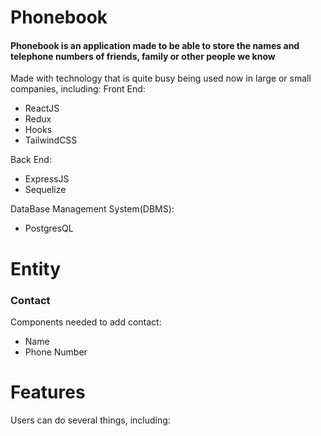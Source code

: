# Phonebook

<h4>Phonebook is an application made to be able to store the names and telephone numbers of friends, family or other people we know</h4>

Made with technology that is quite busy being used now in large or small companies, including:
Front End:
* ReactJS
* Redux
* Hooks
* TailwindCSS

Back End: 
* ExpressJS
* Sequelize

DataBase Management System(DBMS):
* PostgresQL

# Entity

<h3>Contact</h3>

Components needed to add contact:
* Name
* Phone Number

# Features

Users can do several things, including:
